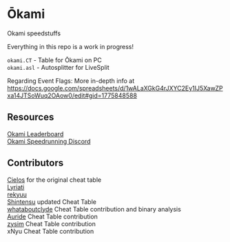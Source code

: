# Ōkami

Okami speedstuffs

Everything in this repo is a work in progress!

`okami.CT` - Table for Ōkami on PC  
`okami.asl` - Autosplitter for LiveSplit

Regarding Event Flags: More in-depth info at https://docs.google.com/spreadsheets/d/1wALaXGkG4rJXYC2Ey1IJ5XawZPxa14JTSoWuq2OAow0/edit#gid=1775848588

## Resources

[Okami Leaderboard](https://www.speedrun.com/Okami)  
[Okami Speedrunning Discord](https://discord.gg/AQNKmMu)

## Contributors

[Cielos](http://fearlessrevolution.com/viewtopic.php?t=5629) for the original cheat table  
[Lyriati](https://www.twitch.tv/lyriati)  
[rekyuu](https://www.twitch.tv/rekyuus)  
[Shintensu](https://www.twitch.tv/Shintensu) updated Cheat Table   
[whataboutclyde](https://www.twitch.tv/whataboutclyde) Cheat Table contribution and binary analysis   
[Auride](https://www.twitch.tv/loveauride) Cheat Table contribution   
[zysim](https://github.com/zysim) Cheat Table contribution   
xNyu Cheat Table contribution   



